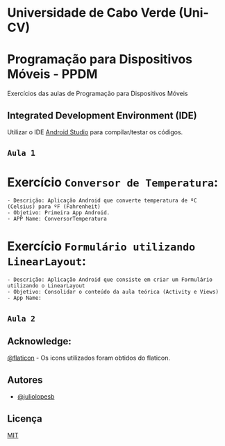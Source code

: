 # Universidade de Cabo Verde (Uni-CV)
# Programação para Dispositivos Móveis - PPDM
Exercícios das aulas de Programação para Dispositivos Móveis

## Integrated Development Environment (IDE) 
Utilizar o IDE [Android Studio](https://developer.android.com/studio) para compilar/testar os códigos.

## `Aula 1`
# Exercício `Conversor de Temperatura`: 
    - Descrição: Aplicação Android que converte temperatura de ºC (Celsius) para ºF (Fahrenheit) 
    - Objetivo: Primeira App Android.
    - APP Name: ConversorTemperatura

# Exercício `Formulário utilizando LinearLayout`: 
    - Descrição: Aplicação Android que consiste em criar um Formulário utilizando o LinearLayout
    - Objetivo: Consolidar o conteúdo da aula teórica (Activity e Views)
    - App Name: 

## `Aula 2`

## Acknowledge:
[@flaticon](https://www.flaticon.com/) - Os icons utilizados foram obtidos do flaticon. 


## Autores
- [@juliolopesb](https://github.com/juliolopesb)

## Licença

[MIT](https://choosealicense.com/licenses/mit/)